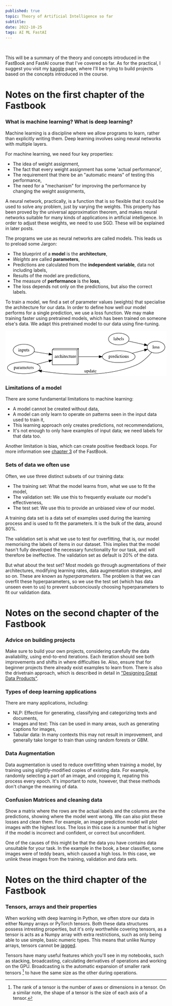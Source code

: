 ```yaml
---
published: true
topic: Theory of Artificial Intelligence so far
subtitle: 
date: 2022-10-25
tags: AI ML FastAI
---
```


<br>

This will be a summary of the theory and concepts introduced in the FastBook and FastAI course that I've covered so far. As for the practical, I suggest you visit
my [kaggle](https://www.kaggle.com/williamkasafir) page, where I'll be trying to build projects based on the concepts introduced in the course.

# Notes on the first chapter of the Fastbook

### What is machine learning? What is deep learning?

Machine learning is a discipline where we allow programs to learn, rather than explicitly writing them. Deep learning involves using neural networks with multiple layers.

For machine learning, we need four key properties:
 - The idea of weight assignment,
 - The fact that every weight assignment has some 'actual performance',
 - The requirement that there be an "automatic means" of testing this performance,
 - The need for a "mechanism" for improving the performance by changing the weight assignments,

A neural network, practically, is a function that is so flexible that it could be used to solve any problem, just by varying the weights. This property has been proved by the
universal approximation theorem, and makes neural networks suitable for many kinds of applications in artificial intelligence. In order to adjust these weights, we need to use SGD.
These will be explained in later posts.

The programs we use as neural networks are called models. This leads us to preload some Jargon:
- The blueprint of a **model** is the **architecture**,
- *Weights* are called **parameters**,
- Predictions are calculated from the **independent variable**, data not including labels,
- Results of the model are predictions,
- The measure of **performance** is the **loss**,
- The loss depends not only on the predictions, but also the correct labels.

To train a model, we find a set of parameter values (weights) that specialise the architecture for our data. In order to define how well our model performs for a single prediction, we use a loss function.
We may make training faster using pretrained models, which has been trained on someone else's data. We adapt this pretrained model to our data using fine-tuning.

![Diagram of the model working](/images/modeljargon.png)

### Limitations of a model

There are some fundamental limitations to machine learning:
- A model cannot be created without data,
- A model can only learn to operate on patterns seen in the input data used to train it,
- This learning approach only creates predictions, not recommendations,
- It's not enough to only have examples of input data; we need labels for that data too.

Another limitation is bias, which can create positive feedback loops. For more information see [chapter 3](https://nbviewer.org/github/fastai/fastbook/blob/master/03_ethics.ipynb) of the FastBook.

### Sets of data we often use
Often, we use three distinct subsets of our training data:
- The training set: What the model learns from, what we use to fit the model,
- The validation set: We use this to frequently evaluate our model's effectiveness,
- The test set: We use this to provide an unbiased view of our model.

A training data set is a data set of examples used during the learning process and is used to fit the parameters. It is the bulk of the data, around 80%.

The validation set is what we use to test for overfitting, that is, our model memorising the labels of items in our dataset. This implies that the model hasn't fully developed the necessary
functionality for our task, and will therefore be ineffective. The validation set as default is 20% of the data.

But what about the test set? Most models go through augmentations of their architectures, modifying learning rates, data augmentation strategies, and so on. These are known as *hyperparameters*.
The problem is that we can overfit these hyperparameters, so we use the test set (which has data unseen even to us) to prevent subconciously choosing hyperparameters to fit our validation data.

# Notes on the second chapter of the Fastbook

### Advice on building projects
Make sure to build your own projects, considering carefully the data avaliability, using end-to-end iterations. Each iteration should see both improvements and shifts in where difficulties lie.
Also, ensure that for beginner projects there already exist examples to learn from. There is also the drivetrain approach, which is described in detail in
["Designing Great Data Products"](https://www.oreilly.com/radar/drivetrain-approach-data-products/).

### Types of deep learning applications
There are many applications, including:
- NLP: Effective for generating, classifying and categorizing texts and documents,
- Images and text: This can be used in many areas, such as generating captions for images,
- Tabular data: In many contexts this may not result in improvement, and generally take longer to train than using random forests or GBM.

### Data Augmentation
Data augmentation is used to reduce overfitting when training a model, by training using slightly-modified copies of existing data. For example, randomly selecting a part of an image, and cropping it,
repating this process every epoch. It's important to note, however, that these methods don't change the meaning of data.

### Confusion Matrices and cleaning data
Show a matrix where the rows are the actual labels and the columns are the predictions, showing where the model went wrong. We can also plot these losses and clean them. For example, an
image prediction model will plot images with the highest loss. The loss in this case is a number that is higher if the model is incorrect and confident, or correct but unconfident.

One of the causes of this might be that the data you have contains data unsuitable for your task. In the example in the book, a bear classifier, some images were of teddy bears, which caused a high loss. In
this case, we unlink these images from the training, validation and data sets.

# Notes on the third chapter of the Fastbook

### Tensors, arrays and their properties
When working with deep learning in Python, we often store our data in either Numpy arrays or PyTorch tensors. Both these data structures possess intresting properties, but it's only worthwhile covering
tensors, as a tensor is acts as a Numpy array with extra restrictions, such as only being able to use simple, basic numeric types. This means that unlike Numpy arrays, tensors cannot be
[jagged](https://en.wikipedia.org/wiki/Jagged_array).

Tensors have many useful features which you'll see in my notebooks, such as stacking, broadcasting, calculating derivatives of operations and working on the GPU. Broadcasting is the automatic expansion
of smaller rank tensors [^1] to have the same size as the other during operations.


[^1]: The rank of a tensor is the number of axes or dimensions in a tensor.
      On a similar note, the shape of a tensor is the size of each axis of a tensor. 

